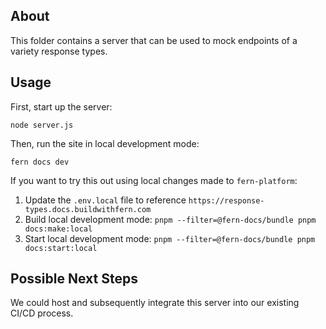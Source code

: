 ## About

This folder contains a server that can be used to mock endpoints of a variety response types.

## Usage

First, start up the server:

```
node server.js
```

Then, run the site in local development mode:

```
fern docs dev
```

If you want to try this out using local changes made to `fern-platform`:

1. Update the `.env.local` file to reference `https://response-types.docs.buildwithfern.com`
2. Build local development mode: `pnpm --filter=@fern-docs/bundle pnpm docs:make:local`
3. Start local development mode: `pnpm --filter=@fern-docs/bundle pnpm docs:start:local`

## Possible Next Steps

We could host and subsequently integrate this server into our existing CI/CD process.
